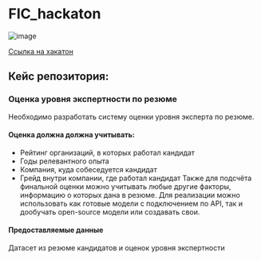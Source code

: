 # FIC_hackaton
![image](https://static.tildacdn.com/tild6337-6139-4431-a134-666130353135/fic_logo.svg)

[Ссылка на хакатон](https://xn--2024-94d5ep.xn--p1ai/hackathon?utm_source=telegram&utm_medium=cpc&utm_campaign=iteventsrus&utm_term=hakaton-fic-2024)
## Кейс репозитория:
### Оценка уровня экспертности по резюме
Необходимо разработать систему оценки уровня эксперта по резюме.
#### Оценка должна должна учитывать:
- Рейтинг организаций, в которых работал кандидат
- Годы релевантного опыта
- Компания, куда собеседуется кандидат
- Грейд внутри компании, где работал кандидат
Также для подсчёта финальной оценки можно учитывать любые другие факторы, информацию о которых дана в резюме.
Для реализации можно использовать как готовые модели с подключением по API, так и дообучать open-source модели или создавать свои.
#### Предоставляемые данные
Датасет из резюме кандидатов и оценок уровня экспертности
